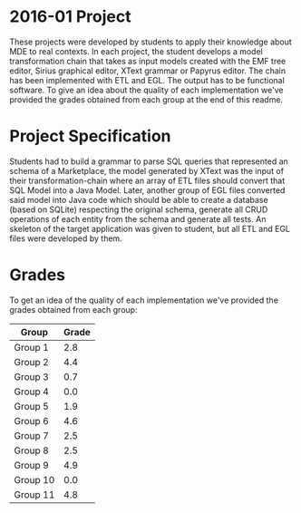 # 2016-01 Project
These projects were developed by students to apply their knowledge about MDE to real contexts. In each project, the student develops a model transformation chain that takes as input models created with the EMF tree editor, Sirius graphical editor, XText grammar or Papyrus editor. The chain has been implemented with ETL and EGL. The output has to be functional software. To give an idea about the quality of each implementation we've provided the grades obtained from each group at the end of this readme.

# Project Specification
Students had to build a grammar to parse SQL queries that represented an schema of a Marketplace, the model generated by XText was the input of their transformation-chain where an array of ETL files should convert that SQL Model into a Java Model. Later, another group of EGL files converted said model into Java code which should be able to create a database (based on SQLite) respecting the original schema, generate all CRUD operations of each entity from the schema and generate all tests. An skeleton of the target application was given to student, but all ETL and EGL files were developed by them.

# Grades
To get an idea of the quality of each implementation we've provided the grades obtained from each group:


|Group    |Grade|
|---------|-----|
|Group 1  | 2.8 |
|Group 2  | 4.4 |
|Group 3  | 0.7 |
|Group 4  | 0.0 |
|Group 5  | 1.9 |
|Group 6  | 4.6 |
|Group 7  | 2.5 |
|Group 8  | 2.5 |
|Group 9  | 4.9 |
|Group 10 | 0.0 |
|Group 11 | 4.8 |
